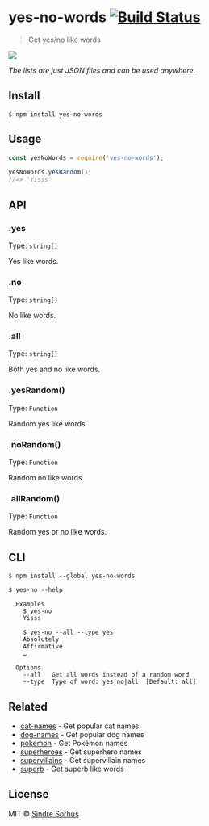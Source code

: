 # yes-no-words [![Build Status](https://travis-ci.org/sindresorhus/yes-no-words.svg?branch=master)](https://travis-ci.org/sindresorhus/yes-no-words)

> Get yes/no like words

![](https://cloud.githubusercontent.com/assets/170270/7630384/c62755ba-fa35-11e4-95a3-a9c51d376f4b.png)

*The lists are just JSON files and can be used anywhere.*


## Install

```
$ npm install yes-no-words
```


## Usage

```js
const yesNoWords = require('yes-no-words');

yesNoWords.yesRandom();
//=> 'Yisss'
```


## API

### .yes

Type: `string[]`

Yes like words.

### .no

Type: `string[]`

No like words.

### .all

Type: `string[]`

Both yes and no like words.

### .yesRandom()

Type: `Function`

Random yes like words.

### .noRandom()

Type: `Function`

Random no like words.

### .allRandom()

Type: `Function`

Random yes or no like words.


## CLI

```
$ npm install --global yes-no-words
```

```
$ yes-no --help

  Examples
    $ yes-no
    Yisss

    $ yes-no --all --type yes
    Absolutely
    Affirmative
    …

  Options
    --all   Get all words instead of a random word
    --type  Type of word: yes|no|all  [Default: all]
```


## Related

- [cat-names](https://github.com/sindresorhus/cat-names) - Get popular cat names
- [dog-names](https://github.com/sindresorhus/dog-names) - Get popular dog names
- [pokemon](https://github.com/sindresorhus/pokemon) - Get Pokémon names
- [superheroes](https://github.com/sindresorhus/superheroes) - Get superhero names
- [supervillains](https://github.com/sindresorhus/supervillains) - Get supervillain names
- [superb](https://github.com/sindresorhus/superb) - Get superb like words


## License

MIT © [Sindre Sorhus](https://sindresorhus.com)
